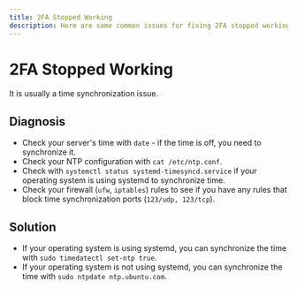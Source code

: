 ```yaml
---
title: 2FA Stopped Working
description: Here are some common issues for fixing 2FA stopped working.
---
```


# 2FA Stopped Working
It is usually a time synchronization issue.

## Diagnosis
- Check your server's time with `date` - if the time is off, you need to synchronize it.
- Check your NTP configuration with `cat /etc/ntp.conf`.
- Check with `systemctl status systemd-timesyncd.service` if your operating system is using systemd to synchronize time.
- Check your firewall (`ufw`, `iptables`) rules to see if you have any rules that block time synchronization ports (`123/udp, 123/tcp`).

## Solution
- If your operating system is using systemd, you can synchronize the time with `sudo timedatectl set-ntp true`.
- If your operating system is not using systemd, you can synchronize the time with `sudo ntpdate ntp.ubuntu.com`.